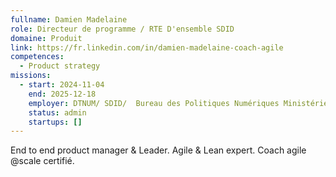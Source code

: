 ```yaml
---
fullname: Damien Madelaine
role: Directeur de programme / RTE D'ensemble SDID
domaine: Produit
link: https://fr.linkedin.com/in/damien-madelaine-coach-agile
competences:
  - Product strategy
missions:
  - start: 2024-11-04
    end: 2025-12-18
    employer: DTNUM/ SDID/  Bureau des Politiques Numériques Ministérielles
    status: admin
    startups: []
---
```

End to end product manager & Leader. Agile & Lean expert. Coach agile @scale certifié.
